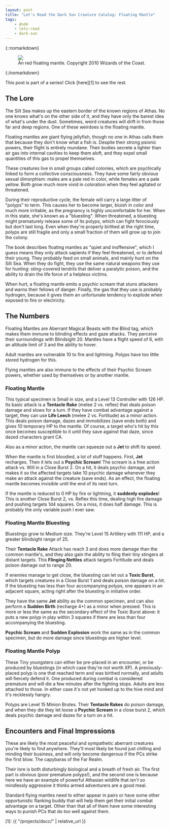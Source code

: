 ```yaml
---
layout: post
title: "Let's Read the Dark Sun Creature Catalog: Floating Mantle"
tags:
    - dnd4
    - lets-read
    - dark-sun
---
```


{::nomarkdown}
<figure class="center">
  <img src="{{ "/assets/wir-dscc-floating-mantle.png" | absolute_url }}"/>
  <figcaption>
    An red floating mantle.
    Copyright 2010 Wizards of the Coast.
  </figcaption>
</figure>
{:/nomarkdown}

This post is part of a series! Click [here][1] to see the rest.

## The Lore

The Silt Sea makes up the eastern border of the known regions of Athas. No one
knows what's on the other side of it, and they have only the barest idea of
what's under the dust. Sometimes, weird creatures will drift in from those
far and deep regions. One of these weirdoes is the floating mantle.

Floating mantles are giant flying jellyfish, though no one in Athas calls them
that because they don't know what a fish is. Despite their strong psionic
powers, their flight is entirely mundane. Their bodies secrete a lighter than
air gas into internal cavities to keep them aloft, and they expel small
quantities of this gas to propel themselves.

These creatures live in small groups called colonies, which are psychically
linked to form a collective consciousness. They have some fairly obvious sexual
dimorphism: males are a pale red in color, while females are a pale yellow. Both
grow much more vivid in coloration when they feel agitated or threatened.

During their reproductive cycle, the female will carry a large litter of
"polyps" to term. This causes her to become larger, bluish in color and much
more irritable, as the pregnancy is highly uncomfortable for her. When in this
state, she's known as a "bluesting". When threatened, a bluesting might
prematurely release some of its polyps, which can fight ferociously but don't
last long. Even when they're properly birthed at the right time, polyps are
still fragile and only a small fraction of them will grow up to join the colony.

The book describes floating mantles as "quiet and inoffensive", which I guess
means they only attack sapients if they feel threatened, or to defend their
young. They probably feed on small animals, and mainly hunt on the Silt
Sea. When they do fight, they use the same natural weapons they use for hunting:
sting-covered tendrils that deliver a paralytic poison, and the ability to drain
the life force of a helpless victims.

When hurt, a floating mantle emits a psychic scream that stuns attackers and
warns their fellows of danger. Finally, the gas that they use is probably
hydrogen, because it gives them an unfortunate tendency to explode when exposed
to fire or electricity.

## The Numbers

Floating Mantles are Aberrant Magical Beasts with the Blind tag, which makes
them immune to blinding effects and gaze attacks. They perceive their
surroundings with Blindsight 20. Mantles have a flight speed of 6, with an
altitude limit of 3 and the ability to hover.

Adult mantles are vulnerable 10 to fire and lightning. Polyps have too little
stored hydrogen for this.

Flying mantles are also immune to the effects of their Psychic Scream powers,
whether used by themselves or by another mantle.

### Floating Mantle

This typical specimen is Small in size, and a Level 13 Controller with 126
HP. Its basic attack is a **Tentacle Rake** (melee 2 vs. reflex) that deals
poison damage and slows for a turn. If they have combat advantage against a
target, they can use **Life Leech** (melee 2 vs. Fortitude) as a minor
action. This deals poison damage, dazes and immobilizes (save ends both) and
gives 10 temporary HP to the mantle. Of course, a target who's hit by this once
becomes susceptible to it until they save against that daze, since dazed
characters grant CA.

Also as a minor action, the mantle can squeeze out a **Jet** to shift its
speed.

When the mantle is first bloodied, a lot of stuff happens. First, **Jet**
recharges. Then it lets out a **Psychic Scream**! The scream is a free action
attack vs. Will in a Close Burst 2. On a hit, it deals psychic damage, and makes
it so the affected targets take 10 psychic damage whenever they make an attack
against the creature (save ends). As an effect, the floating mantle becomes
invisible until the end of its next turn.

If the mantle is reduced to 0 HP by fire or lightning, it **suddenly explodes**!
This is another Close Burst 2, vs. Reflex this time, dealing high fire damage
and pushing targets 1d4 squares. On a miss, it does half damage. This is
probably the only variable push I ever saw.

### Floating Mantle Bluesting

Bluestings grow to Medium size. They're Level 15 Artillery with 111 HP, and a
greater blindsight range of 25.

Their **Tentacle Rake** Attack has reach 3 and does more damage than the common
mantle's, and they also gain the ability to fling their tiny stingers at distant
targets. This **Flinging Nettles** attack targets Fortitude and deals poison
damage out to range 20.

If enemies manage to get close, the bluesting can let out a **Toxic Burst**,
which targets creatures in a Close Burst 1 and deals poison damage on a hit. If
the bluesting has less than four accompanying polyps, one appears in an adjacent
square, acting right after the bluesting in initiative order.

They have the same **Jet** ability as the common specimen, and can also perform
a **Sudden Birth** (recharge 4+) as a minor when pressed. This is more or less
the same as the secondary effect of the Toxic Burst above: it puts a new polyp
in play within 3 squares if there are less than four accompanying the bluesting.

**Psychic Scream** and **Sudden Explosion** work the same as in the common
specimen, but do more damage since bluestings are higher level.


### Floating Mantle Polyp

These Tiny youngsters can either be pre-placed in an encounter, or be produced
by bluestings (in which case they're not worth XP). A previously-placed polyp is
one that reached term and was birthed normally, and adults will fiercely defend
it. One produced during combat is considered premature and will die a few
minutes after the fighting stops. Adults are less attached to those. In either
case it's not yet hooked up to the hive mind and it's recklessly hangry.

Polyps are Level 15 Minion Brutes. Their **Tentacle Rakes** do poison damage,
and when they die they let loose a **Psychic Scream** in a close burst 2, which
deals psychic damage and dazes for a turn on a hit.


## Encounters and Final Impressions

These are likely the most peaceful and sympathetic aberrant creatures you're
likely to find anywhere. They'll most likely be found just chilling and minding
their business, and will only become dangerous if the PCs strike the first
blow. The capybaras of the Far Realm.

Their lore is both disturbingly biological and a breath of fresh air. The first
part is obvious (poor premature polyps!), and the second one is because here we
have an example of powerful Athasian wildlife that _isn't_ so mindlessly
aggressive it thinks armed adventurers are a good meal.

Standard flying mantles need to either appear in pairs or have some other
opportunistic flanking buddy that will help them get their initial combat
advantage on a target. Other than that all of them have some interesting ways to
punish PCs that do _too_ well against them.

[1]: {{ "/projects/dscc/" | relative_url }}
